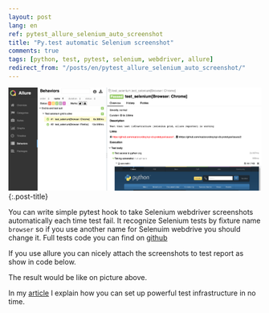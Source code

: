```yaml
---
layout: post
lang: en
ref: pytest_allure_selenium_auto_screenshot
title: "Py.test automatic Selenium screenshot"
comments: true
tags: [python, test, pytest, selenium, webdriver, allure]
redirect_from: "/posts/en/pytest_allure_selenium_auto_screenshot/"
---
```

![](/images/allure-report.png){:.post-title}

You can write simple pytest hook to take Selenium webdriver screenshots
automatically each time test fail.
It recognize Selenium tests by fixture name `browser` so if you use
another name for Selenuim webdrive you should change it.
Full tests code you can find on [github](https://github.com/andgineer/e2e-tests)

If you use allure you can nicely attach the screenshots to test report
as show in code below.

<script src="https://gist.github.com/masterandrey/4ec6d58857bb8689907c87f63475525f.js"></script>

The result would be like on picture above.

In my [article](https://sorokin.engineer/posts/en/e2e_tests.html)
I explain how you can set up powerful test infrastructure in no time.
